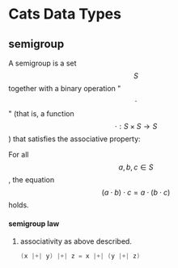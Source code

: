 # Cats Data Types

## semigroup

A semigroup is a set $$S$$ together with a binary operation "$${\displaystyle \cdot}$$" (that is, a function $${\displaystyle \cdot :S\times S\rightarrow S}$$) that satisfies the associative property:

For all $${\displaystyle a,b,c\in S}$$, the equation $${\displaystyle (a\cdot b)\cdot c=a\cdot (b\cdot c)}$$ holds.

#### semigroup law

1. associativity as above described.

    ```scala
    (x |+| y) |+| z = x |+| (y |+| z)
    ```

## 